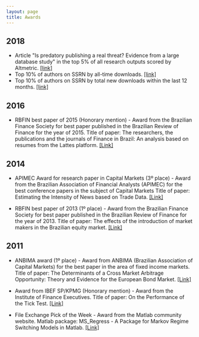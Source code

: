 ```yaml
---
layout: page
title: Awards
---
```


## 2018
- Article "Is predatory publishing a real threat? Evidence from a large database study" in the top 5% of all research outputs scored by Altmetric. [[link]](https://springeropen.altmetric.com/details/38773966)
-  Top 10% of authors on SSRN by all-time downloads. [[link]](https://hq.ssrn.com/rankings/focusedRankings.cfm?ID=7&rank=1&user=467401)
- Top 10% of authors on SSRN by total new downloads within the last 12 months. [[link]](https://hq.ssrn.com/rankings/focusedRankings.cfm?ID=7&rank=2&user=467401&redirectFrom=true)

## 2016

- RBFIN best paper of 2015 (Honorary mention) - Award from the Brazilian Finance Society for best paper published in the Brazilian Review of Finance for the year of 2015.
Title of paper: The researchers, the publications and the journals of Finance in Brazil: An analysis based on resumes from the Lattes platform. [[Link]](http://bibliotecadigital.fgv.br/ojs/index.php/rbfin/article/view/47157)

## 2014

- APIMEC Award for research paper in Capital Markets (3º place) - Award from the Brazilian Association of Financial Analysts (APIMEC) for the best conference papers in the subject of Capital Markets
Title of paper: Estimating the Intensity of News based on Trade Data. [[Link]](http://www.congressoapimec.com.br/concurso-de-artigos.html)

- RBFIN best paper of 2013 (1º place) - Award from the Brazilian Finance Society for best paper published in the Brazilian Review of Finance for the year of 2013.
Title of paper: The effects of the introduction of market makers in the Brazilian equity market. [[Link]](http://bibliotecadigital.fgv.br/ojs/index.php/rbfin/article/view/4088)

## 2011

- ANBIMA award (1º place) - Award from ANBIMA (Brazilian Association of Capital Markets) for the best paper in the area of fixed income markets.
Title of paper: The Determinants of a Cross Market Arbitrage Opportunity: Theory and Evidence for the European Bond Market. [[Link]](http://www.anbima.com.br/_aanbima/RFAnteriores.aspx)

- Award from IBEF SP/KPMG (Honorary mention) - Award from the Institute of Finance Executives. Title of paper: On the Performance of the Tick Test. [[Link]](http://www.ibef.com.br/instituto/premios/revelacao.asp)

- File Exchange Pick of the Week - Award from the Matlab community website. Matlab package: MS_Regress - A Package for Markov Regime Switching Models in Matlab. [[Link]](http://blogs.mathworks.com/pick/2011/02/25/markov-regime-switching-models-in-matlab/)

